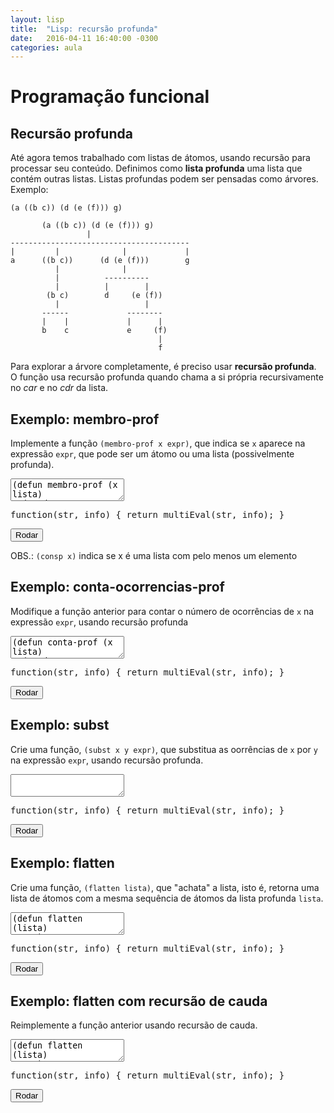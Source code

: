 ```yaml
---
layout: lisp
title:  "Lisp: recursão profunda"
date:   2016-04-11 16:40:00 -0300
categories: aula
---
```


<script type="text/javascript">
    simplesEval = simplesEvalLisp;
    multiEval = multiEvalLisp;
    window.codeMirrorLanguage = "commonlisp";
</script>

# Programação funcional

## Recursão profunda

Até agora temos trabalhado com listas de átomos, usando recursão para processar seu conteúdo. Definimos como **lista profunda** uma lista que contém outras listas. Listas profundas podem ser pensadas como árvores. Exemplo:

<!-- https://www.cs.bham.ac.uk/research/projects/poplog/paradigms_lectures/lecture9.html -->

```
(a ((b c)) (d (e (f))) g)
```

```
       (a ((b c)) (d (e (f))) g)
                 |
----------------------------------------
|         |              |             |
a      ((b c))      (d (e (f)))        g
          |              |
          |          ----------
          |          |        |
        (b c)        d     (e (f))
          |                   |
       ------             --------
       |    |             |      |
       b    c             e     (f)
                                 |
                                 f
```

Para explorar a árvore completamente, é preciso usar **recursão profunda**. O função usa recursão profunda quando chama a si própria recursivamente no *car* e no *cdr* da lista.

## Exemplo: membro-prof

Implemente a função `(membro-prof x expr)`, que indica se `x` aparece na expressão `expr`, que pode ser um átomo ou uma lista (possivelmente profunda).

<div class="lesson">
<textarea class="code">
(defun membro-prof (x lista)
  (cond
    ; nenhum átomo é membro da lista vazia
    ((null lista) Nil)
    ; 1o elemento é uma lista não-vazia
    ((consp (car lista))
      (or (membro-prof x (car lista))
          (membro-prof x (cdr lista))))
    ; 1o elemento é um átomo
    (t
      (or (equal (car lista) x)
          (membro-prof x (cdr lista))))))

(print (membro-prof 5 '(1 2 3)))
(print (membro-prof 5 '(1 2 3 (4 5))))
(print (membro-prof 5 '(1 2 (3 (5 4)))))
(print (membro-prof '() '(1 2 3)))
(print (membro-prof '() '(1 () 2 3)))
(print (membro-prof '() '(())))
</textarea>
<div class="output"></div>
<div class="output"></div>
<pre class="verifier">function(str, info) { return multiEval(str, info); }</pre>
<button class="go">Rodar</button>
</div>

<!--
<div class="lesson">
<textarea class="code">
(defun membro-prof (x expr)
  (cond
    ((not (consp expr)) (equal x expr))
    (t (or
      (membro-prof x (car expr))
      (membro-prof x (cdr expr))))))

(print (membro-prof 5 '(1 2 3)))
(print (membro-prof 5 '(1 2 3 (4 5))))
(print (membro-prof 5 '(1 2 (3 (5 4)))))
</textarea>
<div class="output"></div>
<div class="output"></div>
<pre class="verifier">function(str, info) { return multiEval(str, info); }</pre>
<button class="go">Rodar</button>
</div>
-->

OBS.: `(consp x)` indica se x é uma lista com pelo menos um elemento

## Exemplo: conta-ocorrencias-prof

Modifique a função anterior para contar o número de ocorrências de `x` na expressão `expr`, usando recursão profunda

<div class="lesson">
<textarea class="code">
(defun conta-prof (x lista)
  (cond
    ((null lista) 0)
    ; 1o elem é uma lista não-vazia
    ((consp (car lista))
      (+ (conta-prof x (car lista))
         (conta-prof x (cdr lista))))
    ; 1o elemento é um átomo
    ((equal x (car lista)) 
      (+ 1 (conta-prof x (cdr lista)))) 
    (t (conta-prof x (cdr lista)))))

; testes
(print (conta-prof j '(c ((b a)) (d (e (c))) g)))
(print (conta-prof c '(c ((b a)) (d (e (c))) g)))
</textarea>
<div class="output"></div>
<div class="output"></div>
<pre class="verifier">function(str, info) { return multiEval(str, info); }</pre>
<button class="go">Rodar</button>
</div>

## Exemplo: subst

Crie uma função, `(subst x y expr)`, que substitua as oorrências de `x` por `y` na expressão `expr`, usando recursão profunda.

<div class="lesson">
<textarea class="code">

</textarea>
<div class="output"></div>
<div class="output"></div>
<pre class="verifier">function(str, info) { return multiEval(str, info); }</pre>
<button class="go">Rodar</button>
</div>

## Exemplo: flatten

Crie uma função, `(flatten lista)`, que "achata" a lista, isto é, retorna uma lista de átomos com a mesma sequência de átomos da lista profunda `lista`. 


<div class="lesson">
<textarea class="code">
(defun flatten (lista)
  ...)

(print (flatten '(1 ((2 3) (4 (5)) 6) 7)))
; deve retornar '(1 2 3 4 5 6 7)'
</textarea>
<div class="output"></div>
<div class="output"></div>
<pre class="verifier">function(str, info) { return multiEval(str, info); }</pre>
<button class="go">Rodar</button>
</div>

## Exemplo: flatten com recursão de cauda

Reimplemente a função anterior usando recursão de cauda.

<div class="lesson">
<textarea class="code">
(defun flatten (lista)
  ...)

(print (flatten '(1 ((2 3) (4 (5)) 6) 7)))
; deve retornar '(1 2 3 4 5 6 7)'
</textarea>
<div class="output"></div>
<div class="output"></div>
<pre class="verifier">function(str, info) { return multiEval(str, info); }</pre>
<button class="go">Rodar</button>
</div>


<!--
Escreva uma função que remove apenas a primeira ocorrência do átomo em uma estrutura de lista profunda.

Escreva uma função que substitui todas as ocorrências do átomo old por um átomo new em uma estrutura de lista profunda.

Escreva uma função que inverte todos os elementos de uma lista genérica (versão genérica de inverte / reverse) 
-->
